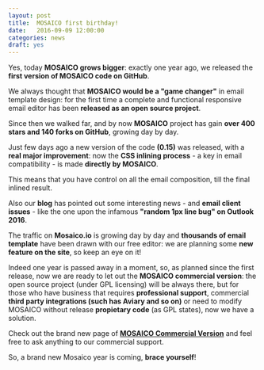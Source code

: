 ```yaml
---
layout: post
title:  MOSAICO first birthday!
date:   2016-09-09 12:00:00
categories: news
draft: yes
---
```


Yes, today **MOSAICO grows bigger**: exactly one year ago, we released the **first version of MOSAICO code on GitHub**.

We always thought that **MOSAICO would be a "game changer"** in email template design: for the first time a complete and functional responsive email editor has been **released as an open source project**.

Since then we walked far, and by now **MOSAICO** project has gain **over 400 stars and 140 forks on GitHub**, growing day by day.
<!--more-->
Just few days ago a new version of the code **(0.15)** was released, with a **real major improvement**: now the **CSS inlining process** - a key in email compatibility - is made **directly by MOSAICO**.

This means that you have control on all the email composition, till the final inlined result.

Also our **blog** has pointed out some interesting news - and **email client issues** - like the one upon the infamous **"random 1px line bug" on Outlook 2016**.

The traffic on **Mosaico.io** is growing day by day and **thousands of email template** have been drawn with our free editor: we are planning some **new feature on the site**, so keep an eye on it!

Indeed one year is passed away in a moment, so, as planned since the first release, now we are ready to let out the **MOSAICO commercial version**: the open source project (under GPL licensing) will be always there, but for those who have business that requires **professional support**, commercial **third party integrations (such has Aviary and so on)** or need to modify MOSAICO without release **propietary code** (as GPL states), now we have a solution.

Check out the brand new page of **[MOSAICO Commercial Version](http://mosaico.io/commercial/)** and feel free to ask anything to our commercial support.

So, a brand new Mosaico year is coming, **brace yourself**!
